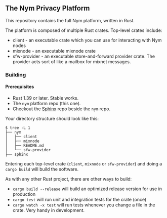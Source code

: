 ## The Nym Privacy Platform

This repository contains the full Nym platform, written in Rust.

The platform is composed of multiple Rust crates. Top-level crates include:

* client - an executable crate which you can use for interacting with Nym nodes
* mixnode - an executable mixnode crate
* sfw-provider - an executable store-and-forward provider crate. The provider acts sort of like a mailbox for mixnet messages.

### Building

#### Prerequisites

* Rust 1.39 or later. Stable works.
* The `nym` platform repo (this one).
* Checkout the [Sphinx]() repo beside the `nym` repo.

Your directory structure should look like this:

```
$ tree -L 1
├── nym
│   ├── client
│   ├── mixnode
│   ├── README.md
│   └── sfw-provider
├── sphinx
```

Entering each top-level crate (`client`, `mixnode` or `sfw-provider`) and doing a `cargo build` will build the software.

As with any other Rust project, there are other ways to build:

* `cargo build --release` will build an optimized release version for use in production
* `cargo test` will run unit and integration tests for the crate (once)
* `cargo watch -x test` will run tests whenever you change a file in the crate. Very handy in development.

